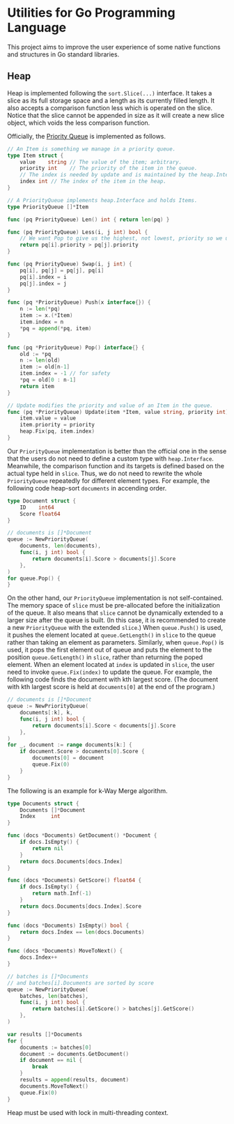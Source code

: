 # Utilities for Go Programming Language

This project aims to improve the user experience
of some native functions and structures in Go standard libraries.

## Heap

Heap is implemented following the `sort.Slice(...)` interface.
It takes a slice as its full storage space and a length as its currently filled length.
It also accepts a comparison function less which is operated on the slice.
Notice that the slice cannot be appended in size as it will create a new slice object,
which voids the less comparison function.

Officially,
the [Priority Queue](https://golang.org/pkg/container/heap/#example__priorityQueue)
is implemented as follows.

```go
// An Item is something we manage in a priority queue.
type Item struct {
    value    string // The value of the item; arbitrary.
    priority int    // The priority of the item in the queue.
    // The index is needed by update and is maintained by the heap.Interface methods.
    index int // The index of the item in the heap.
}

// A PriorityQueue implements heap.Interface and holds Items.
type PriorityQueue []*Item

func (pq PriorityQueue) Len() int { return len(pq) }

func (pq PriorityQueue) Less(i, j int) bool {
    // We want Pop to give us the highest, not lowest, priority so we use greater than here.
    return pq[i].priority > pq[j].priority
}

func (pq PriorityQueue) Swap(i, j int) {
    pq[i], pq[j] = pq[j], pq[i]
    pq[i].index = i
    pq[j].index = j
}

func (pq *PriorityQueue) Push(x interface{}) {
    n := len(*pq)
    item := x.(*Item)
    item.index = n
    *pq = append(*pq, item)
}

func (pq *PriorityQueue) Pop() interface{} {
    old := *pq
    n := len(old)
    item := old[n-1]
    item.index = -1 // for safety
    *pq = old[0 : n-1]
    return item
}

// Update modifies the priority and value of an Item in the queue.
func (pq *PriorityQueue) Update(item *Item, value string, priority int) {
    item.value = value
    item.priority = priority
    heap.Fix(pq, item.index)
}
```

Our `PriorityQueue` implementation is better than the official one in the sense that
the users do not need to define a custom type with `heap.Interface`.
Meanwhile, the comparison function and its targets is defined
based on the actual type held in `slice`.
Thus, we do not need to rewrite the whole `PriorityQueue`
repeatedly for different element types.
For example, the following code heap-sort `documents` in accending order.

```go
type Document struct {
    ID    int64
    Score float64
}

// documents is []*Document
queue := NewPriorityQueue(
    documents, len(documents),
    func(i, j int) bool {
        return documents[i].Score > documents[j].Score
    },
)
for queue.Pop() {
}
```

On the other hand, our `PriorityQueue` implementation is not self-contained.
The memory space of `slice` must be pre-allocated before the initialization of the queue.
It also means that `slice` cannot be dynamically extended to a larger size after the queue is built.
(In this case, it is recommended to create a new `PriorityQueue` with the extended `slice`.)
When `queue.Push()` is used, it pushes the element
located at `queue.GetLength()` in `slice` to the queue
rather than taking an element as parameters.
Similarly, when `queue.Pop()` is used, it pops the first element out of queue
and puts the element to the position `queue.GetLength()` in `slice`, 
rather than returning the poped element.
When an element located at `index` is updated in `slice`,
the user need to invoke `queue.Fix(index)` to update the queue.
For example, the following code finds the document with kth largest score.
(The document with kth largest score is held at `documents[0]` at the end of the program.)

```go
// documents is []*Document
queue := NewPriorityQueue(
    documents[:k], k,
    func(i, j int) bool {
        return documents[i].Score < documents[j].Score
    },
)
for _, document := range documents[k:] {
    if document.Score > documents[0].Score {
        documents[0] = document
        queue.Fix(0)
    }
}
```

The following is an example for k-Way Merge algorithm.

```go
type Documents struct {
    Documents []*Document
    Index     int
}

func (docs *Documents) GetDocument() *Document {
    if docs.IsEmpty() {
        return nil
    }
    return docs.Documents[docs.Index]
}

func (docs *Documents) GetScore() float64 {
    if docs.IsEmpty() {
        return math.Inf(-1)
    }
    return docs.Documents[docs.Index].Score
}

func (docs *Documents) IsEmpty() bool {
    return docs.Index == len(docs.Documents)
}

func (docs *Documents) MoveToNext() {
    docs.Index++
}

// batches is []*Documents
// and batches[i].Documents are sorted by score
queue := NewPriorityQueue(
    batches, len(batches),
    func(i, j int) bool {
        return batches[i].GetScore() > batches[j].GetScore()
    },
)

var results []*Documents
for {
    documents := batches[0]
    document := documents.GetDocument()
    if document == nil {
        break
    }
    results = append(results, document)
    documents.MoveToNext()
    queue.Fix(0)
}
```

Heap must be used with lock in multi-threading context.
